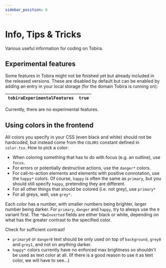 ```yaml
---
sidebar_position: 6
---
```


# Info, Tips & Tricks

Various useful information for coding on Tobira.


## Experimental features

Some features in Tobira might not be finished yet but already included in the released versions.
These are disabled by default but can be enabled by adding an entry in your local storage (for the domain Tobira is running on):

| `tobiraExperimentalFeatures` | `true` |
| --- | --- |

Currently, there are no experimental features.


## Using colors in the frontend

All colors you specify in your CSS (even black and white) should not be hardcoded, but instead come from the `COLORS` constant defined in `color.tsx`.
How to pick a color:

- When coloring something that has to do with focus (e.g. an outline), use `focus`.
- For errors or potentially destructive actions, use the `danger*` colors.
- For call-to-action elements and elements with positive connotation, use the `happy*` colors.
  Of course, `happy` is often the same as `primary`, but you should still specify `happy`, pretending they are different.
- For all other things that should be colored (i.e. not grey), use `primary*`
- For all greys, well, use `grey*`.

Each color has a number, with smaller numbers being brighter, larger number being darker.
For `primary`, `danger` and `happy`, try to always use the `0` variant first.
The `*BwInverted` fields are either black or white, depending on what has the greater contrast to the specified color.

Check for sufficient contrast!

- `primary0` or `danger0` text should be only used on top of `background`, `grey0` and `grey1`, and not on anything darker.
- `happy*` colors currently have no enforced max brightness so shouldn't be used as text color at all.
  (If there is a good reason to use it as text color, we will have to see...)

